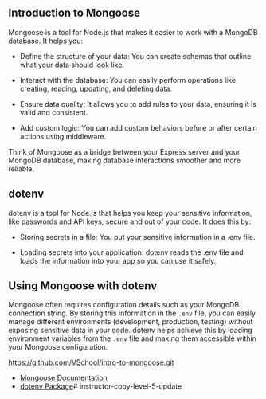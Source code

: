 ## Introduction to Mongoose

Mongoose is a tool for Node.js that makes it easier to work with a MongoDB database. It helps you:

- Define the structure of your data: You can create schemas that outline what your data should look like.

- Interact with the database: You can easily perform operations like creating, reading, updating, and deleting data.

- Ensure data quality: It allows you to add rules to your data, ensuring it is valid and consistent.

- Add custom logic: You can add custom behaviors before or after certain actions using middleware.

Think of Mongoose as a bridge between your Express server and your MongoDB database, making database interactions smoother and more reliable.

## dotenv

dotenv is a tool for Node.js that helps you keep your sensitive information, like passwords and API keys, secure and out of your code. It does this by:

- Storing secrets in a file: You put your sensitive information in a .env file.

- Loading secrets into your application: dotenv reads the .env file and loads the information into your app so you can use it safely.

## Using Mongoose with dotenv

Mongoose often requires configuration details such as your MongoDB connection string. By storing this information in the `.env` file, you can easily manage different environments (development, production, testing) without exposing sensitive data in your code. dotenv helps achieve this by loading environment variables from the `.env` file and making them accessible within your Mongoose configuration.

https://github.com/VSchool/intro-to-mongoose.git

- [Mongoose Documentation](https://mongoosejs.com/docs/)
- [dotenv Package](https://www.npmjs.com/package/dotenv)# instructor-copy-level-5-update
